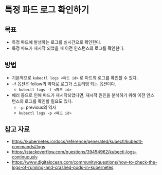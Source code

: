 # 특정 파드 로그 확인하기

## 목표

- 특정 파드에 발생하는 로그를 실시간으로 확인한다.
- 특정 파드가 재시작 되었을 때 이전 인스턴스의 로그를 확인한다.

## 방법

- 기본적으로 `kubectl logs <파드 id>` 로 파드의 로그를 확인할 수 있다.
- `-f` 옵션은 follow의 약자로 로그가 스트리밍 되는 옵션이다.
	- `kubectl logs -f <파드 id>`
- 에러 등으로 인해 파드가 재시작되었다면, 재시작 원인을 분석하기 위해 이전 인스턴스의 로그를 확인할 필요도 있다.
	- `-p`: previous의 약자
	- `kubectl logs -p <파드 id>`

## 참고 자료

- https://kubernetes.io/docs/reference/generated/kubectl/kubectl-commands#logs
- https://stackoverflow.com/questions/39454962/kubectl-logs-continuously
- https://www.digitalocean.com/community/questions/how-to-check-the-logs-of-running-and-crashed-pods-in-kubernetes